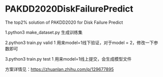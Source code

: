 # PAKDD2020DiskFailurePredict
The top2% solution of PAKDD2020 for Disk Failure Predict

1.python3 make_dataset.py 
生成训练集

2.python3 train.py valid 1
用来model=1线下验证，对于model = 2，修改一下参数即可

3.python3 train.py test 1
用来model=1线上提交，会生成模型文件

方案详情见：https://zhuanlan.zhihu.com/p/129677895
